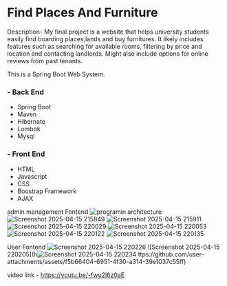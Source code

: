 # Find Places And Furniture

Description- 
My final project is a website that helps university students easily find boarding places,lands and buy furnitures. It likely includes features such as searching for available rooms, filtering by price and location and contacting landlords. Might also include options for online reviews from past tenants.

This is a Spring Boot Web System.
###
### - Back End
* Spring Boot
* Maven
* Hibernate
* Lombok
* Mysql
 

### - Front End
* HTML
* Javascript
* CSS
* Boostrap Framework
* AJAX


admin management Fontend
![programin architecture](https://github.com/user-attachments/assets/b7c25d48-676e-4d37-92ad-4253804e1f04)
![Screenshot 2025-04-15 215849](https://github.com/user-attachments/assets/4c6335fb-9971-4401-8a2b-9ad738b1f186)
![Screenshot 2025-04-15 215911](https://github.com/user-attachments/assets/ac995f5c-cf11-439c-9837-0cb3fdd8cec1)
![Screenshot 2025-04-15 220029](https://github.com/user-attachments/assets/bdb36264-018d-487e-8ad4-67d06aa22bf2)
![Screenshot 2025-04-15 220053](https://github.com/user-attachments/assets/87bc3aa9-87bc-4d83-8913-bfa41a1b3d10)
![Screenshot 2025-04-15 220122](https://github.com/user-attachments/assets/619230c7-232d-45e5-a493-a0ea14933365)
![Screenshot 2025-04-15 220135](https://github.com/user-attachments/assets/688e1930-b2bb-4485-aa3b-59a1fc2817ac)

User Fontend
![Screenshot 2025-04-15 220226](https://github.com/user-attachments/assets/bc7ca26c-fe15-4f9b-bc98-c50765a8b3b0)
![Screenshot 2025-04-15 220205](h![Screenshot 2025-04-15 220234](https://github.com/user-attachments/assets/b44c12d5-4ae3-4090-8c7c-3d7de143d9b5)
ttps://github.com/user-attachments/assets/f5b66404-6951-4f30-a314-39e1037c55ff)


video link - https://youtu.be/-fwu2l6z0aE


